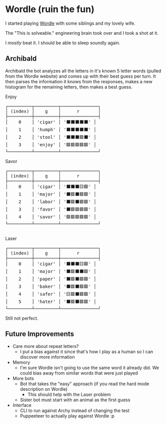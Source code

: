 # Wordle (ruin the fun)

I started playing [Wordle](https://www.powerlanguage.co.uk/wordle/) with some siblings and my lovely wife.

The "This is solveable." engineering brain took over and I took a shot at it.

I _mostly_ beat it. I should be able to sleep soundly again.

## Archibald

Archibald the bot analyzes all the letters in it's known 5 letter words (pulled from the Wordle website) and comes up with their best guess per turn.
It then parses the information it knows from the responses, makes a new histogram for the remaining letters, then makes a best guess.

Enjoy

<pre>
┌─────────┬─────────┬──────────────┐
│ (index) │    g    │      r       │
├─────────┼─────────┼──────────────┤
│    0    │ 'cigar' │ '⬛⬛⬛⬛⬛' │
│    1    │ 'humph' │ '⬛⬛⬛⬛⬛' │
│    2    │ 'stool' │ '⬛⬛⬛🟩⬛' │
│    3    │ 'enjoy' │ '🟩🟩🟩🟩🟩' │
└─────────┴─────────┴──────────────┘
</pre>

Savor

<pre>
┌─────────┬─────────┬──────────────┐
│ (index) │    g    │      r       │
├─────────┼─────────┼──────────────┤
│    0    │ 'cigar' │ '⬛⬛⬛🟨🟩' │
│    1    │ 'major' │ '⬛🟩⬛🟩🟩' │
│    2    │ 'labor' │ '⬛🟩⬛🟩🟩' │
│    3    │ 'favor' │ '⬛🟩🟩🟩🟩' │
│    4    │ 'savor' │ '🟩🟩🟩🟩🟩' │
└─────────┴─────────┴──────────────┘

</pre>

Laser

<pre>
┌─────────┬─────────┬──────────────┐
│ (index) │    g    │      r       │
├─────────┼─────────┼──────────────┤
│    0    │ 'cigar' │ '⬛⬛⬛🟨🟩' │
│    1    │ 'major' │ '⬛🟩⬛⬛🟩' │
│    2    │ 'paper' │ '⬛🟩⬛🟩🟩' │
│    3    │ 'baker' │ '⬛🟩⬛🟩🟩' │
│    4    │ 'safer' │ '🟨🟩⬛🟩🟩' │
│    5    │ 'hater' │ '⬛🟩⬛🟩🟩' │
└─────────┴─────────┴──────────────┘
</pre>

Still not perfect.

## Future Improvements

- Care more about repeat letters?
  - I put a bias against it since that's how I play as a human so I can discover more information
- Memory
  - I'm sure Wordle isn't going to use the same word it already did. We could bias away from similar words that were just played
- More bots
  - Bot that takes the "easy" approach (if you read the hard mode description on Wordle)
    - This should help with the Laser problem
  - Sister bot must start with an animal as the first guess
- Interface
  - CLI to run against Archy instead of changing the test
  - Puppeeteer to actually play against Wordle :p
